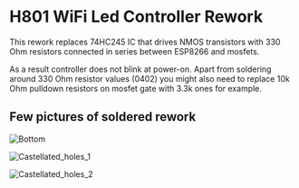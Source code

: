 # H801 WiFi Led Controller Rework

This rework replaces 74HC245 IC that drives NMOS transistors with 330 Ohm resistors connected in series between ESP8266 and mosfets.

As a result controller does not blink at power-on. Apart from soldering around 330 Ohm resistor values (0402) you might also need to replace 10k Ohm pulldown resistors on mosfet gate with 3.3k ones for example.

## Few pictures of soldered rework

![Bottom](https://drive.google.com/uc?export=view&id=1J0bWCz5dOl8yfjzdzitqj6lRfPpcf-Js)

![Castellated_holes_1](https://drive.google.com/uc?export=view&id=1DXxfXCXiGfn_CGghVTbIoBnKZOOvUXuQ)

![Castellated_holes_2](https://drive.google.com/uc?export=view&id=1DQ7U4cFWYpTzrBxF3S5hT8qquOEpDPBK)